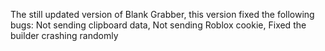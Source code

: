 The still updated version of Blank Grabber, this version fixed the following bugs: 
Not sending clipboard data, 
Not sending Roblox cookie, 
Fixed the builder crashing randomly
